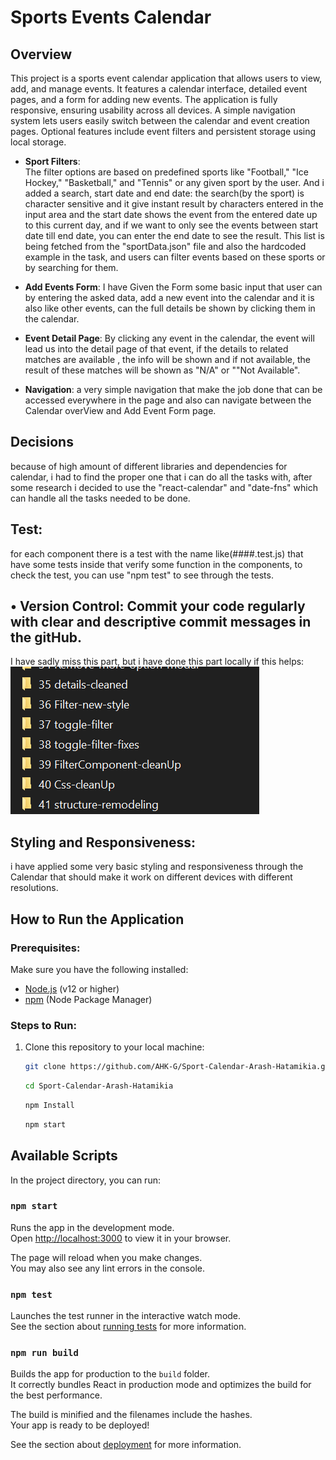 # Sports Events Calendar

## Overview

This project is a sports event calendar application that allows users to view, add, and manage events. It features a calendar interface, detailed event pages, and a form for adding new events. The application is fully responsive, ensuring usability across all devices. A simple navigation system lets users easily switch between the calendar and event creation pages. Optional features include event filters and persistent storage using local storage.

- **Sport Filters**:  
  The filter options are based on predefined sports like "Football," "Ice Hockey," "Basketball," and "Tennis" or any given sport by the user. And i added a search, start date and end date: the search(by the sport) is character sensitive and it give instant result by characters entered in the input area and the start date shows the event from the entered date up to this current day, and if we want to only see the events between start date till end date, you can enter the end date to see the result. This list is being fetched from the "sportData.json" file and also the hardcoded example in the task, and users can filter events based on these sports or by searching for them.

- **Add Events Form**:
  I have Given the Form some basic input that user can by entering the asked data, add a new event into the calendar and it is also like other events, can the full details be shown by clicking them in the calendar.

- **Event Detail Page**:
  By clicking any event in the calendar, the event will lead us into the detail page of that event, if the details to related matches are available , the info will be shown and if not available, the result of these matches will be shown as "N/A" or ""Not Available".

- **Navigation**:
  a very simple navigation that make the job done that can be accessed everywhere in the page and also can navigate between the Calendar overView and Add Event Form page.

## Decisions

because of high amount of different libraries and dependencies for calendar, i had to find the proper one that i can do all the tasks with, after some research i decided to use the "react-calendar" and "date-fns" which can handle all the tasks needed to be done.

## Test:

for each component there is a test with the name like(####.test.js) that have some tests inside that verify some function in the components, to check the test, you can use "npm test" to see through the tests.

## • Version Control: Commit your code regularly with clear and descriptive commit messages in the gitHub.

I have sadly miss this part, but i have done this part locally if this helps:
![alt text](src/assets/Error.PNG)

## Styling and Responsiveness:

i have applied some very basic styling and responsiveness through the Calendar that should make it work on different devices with different resolutions.

## How to Run the Application

### Prerequisites:

Make sure you have the following installed:

- [Node.js](https://nodejs.org/) (v12 or higher)
- [npm](https://www.npmjs.com/) (Node Package Manager)

### Steps to Run:

1. Clone this repository to your local machine:
   ```bash
   git clone https://github.com/AHK-G/Sport-Calendar-Arash-Hatamikia.git
   ```
   ```bash
   cd Sport-Calendar-Arash-Hatamikia
   ```
   ```bash
   npm Install
   ```
   ```bash
   npm start
   ```

## Available Scripts

In the project directory, you can run:

### `npm start`

Runs the app in the development mode.\
Open [http://localhost:3000](http://localhost:3000) to view it in your browser.

The page will reload when you make changes.\
You may also see any lint errors in the console.

### `npm test`

Launches the test runner in the interactive watch mode.\
See the section about [running tests](https://facebook.github.io/create-react-app/docs/running-tests) for more information.

### `npm run build`

Builds the app for production to the `build` folder.\
It correctly bundles React in production mode and optimizes the build for the best performance.

The build is minified and the filenames include the hashes.\
Your app is ready to be deployed!

See the section about [deployment](https://facebook.github.io/create-react-app/docs/deployment) for more information.

```

```
